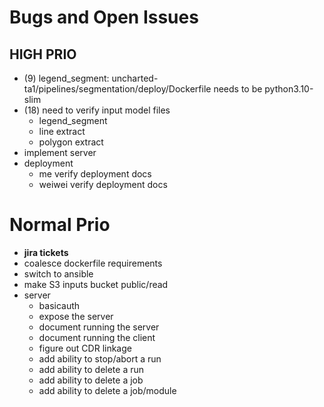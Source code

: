 # Bugs and Open Issues

## HIGH PRIO

* (9) legend_segment: uncharted-ta1/pipelines/segmentation/deploy/Dockerfile needs to be python3.10-slim
* (18) need to verify input model files
   * legend_segment
   * line extract
   * polygon extract
* implement server
* deployment
   * me verify deployment docs
   * weiwei verify deployment docs


# Normal Prio

* **jira tickets**
* coalesce dockerfile requirements
* switch to ansible
* make S3 inputs bucket public/read
* server
    * basicauth
    * expose the server
    * document running the server
    * document running the client
    * figure out CDR linkage
    * add ability to stop/abort a run
    * add ability to delete a run
    * add ability to delete a job
    * add ability to delete a job/module
